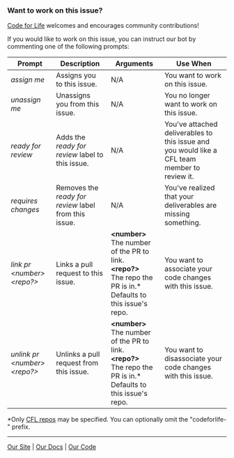 ### Want to work on this issue?

[Code for Life](https://www.codeforlife.education/) welcomes and encourages community contributions!

If you would like to work on this issue, you can instruct our bot by commenting one of the following prompts:

|Prompt|Description|Arguments|Use When|
|---|---|---|---|
|*assign me*|Assigns you to this issue.|N/A|You want to work on this issue.|
|*unassign me*|Unassigns you from this issue.|N/A|You no longer want to work on this issue.|
|*ready for review*|Adds the *ready for review* label to this issue.|N/A|You've attached deliverables to this issue and you would like a CFL team member to review it.|
|*requires changes*|Removes the *ready for review* label from this issue.|N/A|You've realized that your deliverables are missing something.|
|*link pr \<number> \<repo?>*|Links a pull request to this issue.|**\<number>**<br/>The number of the PR to link.<br/>**\<repo?>**<br/>The repo the PR is in.* Defaults to this issue's repo.|You want to associate your code changes with this issue.|
|*unlink pr \<number> \<repo?>*|Unlinks a pull request from this issue.|**\<number>**<br/>The number of the PR to link.<br/>**\<repo?>**<br/>The repo the PR is in.* Defaults to this issue's repo.|You want to disassociate your code changes with this issue.|

*Only [CFL repos](https://github.com/orgs/ocadotechnology/repositories?q=codeforlife-) may be specified. You can optionally omit the "codeforlife-" prefix.

---

[Our Site](https://www.codeforlife.education/) | [Our Docs](https://docs.codeforlife.education/) | [Our Code](https://github.com/ocadotechnology/codeforlife-workspace)
